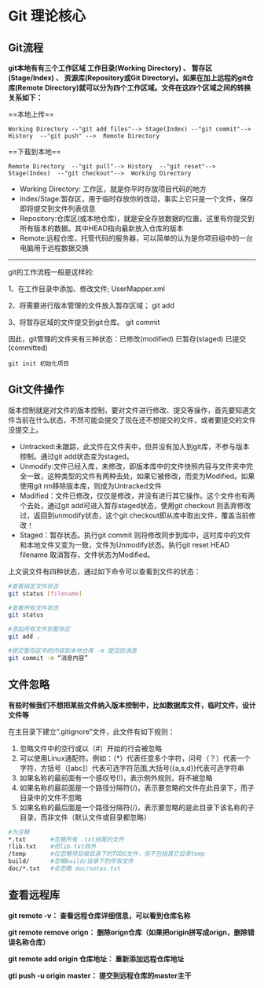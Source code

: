 # Git 理论核心

## Git流程

**git本地有有三个工作区域  工作目录(Working Directory)  、  暂存区(Stage/Index)  、 资源库(Repository或Git Directory)。如果在加上远程的git仓库(Remote Directory)就可以分为四个工作区域。文件在这四个区域之间的转换关系如下：**

==本地上传==

```
Working Directory --"git add files"--> Stage(Index) --"git commit"-->  History  --"git push" -->  Remote Directory
```
==下载到本地==

```
Remote Directory  --"git pull"--> History  --"git reset"-->  Stage(Index)  --"git checkout"-->  Working Directory
```

- Working Directory: 工作区，就是你平时存放项目代码的地方
- Index/Stage:暂存区，用于临时存放你的改动，事实上它只是一个文件，保存即将提交到文件列表信息
- Repository:仓库区(或本地仓库)，就是安全存放数据的位置，这里有你提交到所有版本的数据。其中HEAD指向最新放入仓库的版本
- Remote:远程仓库，托管代码的服务器，可以简单的认为是你项目组中的一台电脑用于远程数据交换

---

git的工作流程一般是这样的:

1、在工作目录中添加、修改文件;	UserMapper.xml

2、将需要进行版本管理的文件放入暂存区域； git add

3、将暂存区域的文件提交到git仓库。 git commit  



因此，git管理的文件夹有三种状态：已修改(modified)	已暂存(staged)	已提交(committed)

```
git init 初始化项目
```



## **Git文件操作**

版本控制就是对文件的版本控制，要对文件进行修改、提交等操作，首先要知道文件当前在什么状态，不然可能会提交了现在还不想提交的文件，或者要提交的文件没提交上。

- Untracked:未跟踪，此文件在文件夹中，但并没有加入到git库，不参与版本控制。通过git add状态变为staged。
- Unmodify:文件已经入库，未修改，即版本库中的文件快照内容与文件夹中完全一致，这种类型的文件有两种去处，如果它被修改，而变为Modified。如果使用git rm移除版本库，则成为Untracked文件
- Modified：文件已修改，仅仅是修改，并没有进行其它操作。这个文件也有两个去处，通过git add可进入暂存staged状态，使用git checkout 则丢弃修改过，返回到unmodify状态，这个git checkout即从库中取出文件，覆盖当前修改！
- Staged：暂存状态。执行git commit 则将修改同步到库中，这时库中的文件和本地文件又变为一致，文件为Unmodify状态。执行git reset HEAD filename 取消暂存，文件状态为Modified。

上文说文件有四种状态，通过如下命令可以查看到文件的状态：

```bash
#查看指定文件状态
git status [filename]

#查看所有文件状态
git status

#添加所有文件到暂存区
git add . 

#提交暂存区中的内容到本地仓库 -m 提交的消息
git commit -m “消息内容”
```



## 文件忽略

**有些时候我们不想把某些文件纳入版本控制中，比如数据库文件，临时文件，设计文件等**

在主目录下建立“.gitignore”文件，此文件有如下规则：

1. 忽略文件中的空行或以（#）开始的行会被忽略
2. 可以使用Linux通配符。例如：（*）代表任意多个字符，问号（？）代表一个字符，方括号（[abc]）代表可选字符范围,大括号({a,s,d})代表可选字符串
3. 如果名称的最前面有一个感叹号(!)，表示例外规则，将不被忽略
4. 如果名称的最前面是一个路径分隔符(/)，表示要忽略的文件在此目录下，而子目录中的文件不忽略
5. 如果名称的最后面是一个路径分隔符(/)，表示要忽略的是此目录下该名称的子目录，而非文件（默认文件或目录都忽略）

```bash
#为注释
*.txt		#忽略所有 .txt结尾的文件
!lib.txt	#但lib.txt除外
/temp		#仅忽略项目根目录下的TODO文件，但不包括其它目录temp
build/		#忽略build/目录下的所有文件
doc/*.txt	#会忽略 doc/notes.txt 
```



## 查看远程库

**git remote -v：                      查看远程仓库详细信息，可以看到仓库名称**

**git remote remove orign：            删除orign仓库（如果把origin拼写成orign，删除错误名称仓库）**

**git remote add origin 仓库地址：       重新添加远程仓库地址**

**gti push -u origin master：            提交到远程仓库的master主干**